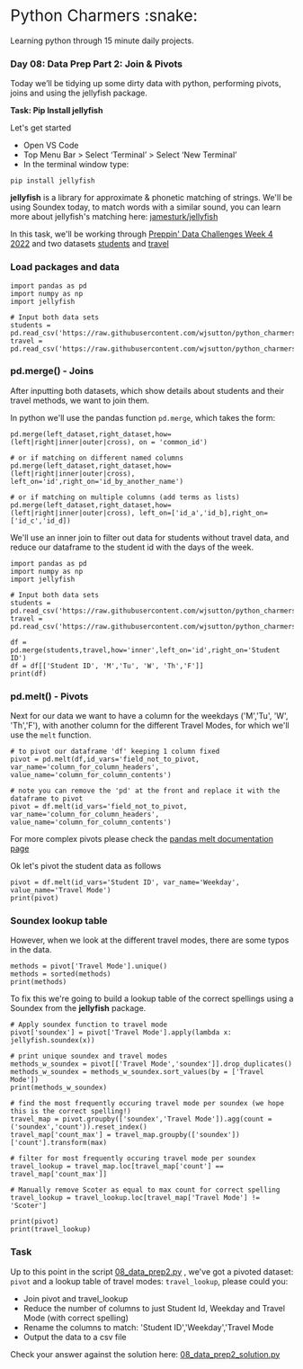 <h1 style="font-weight:normal">
  Python Charmers :snake:
</h1>

Learning python through 15 minute daily projects.

### Day 08: Data Prep Part 2: Join & Pivots 

Today we’ll be tidying up some dirty data with python, performing pivots, joins and using the jellyfish package.

**Task: Pip Install jellyfish**

Let's get started

- Open VS Code
- Top Menu Bar > Select ‘Terminal’ > Select ‘New Terminal’
- In the terminal window type:
```
pip install jellyfish
```
**jellyfish** is a library for approximate & phonetic matching of strings. We'll be using Soundex today, to match words with a similar sound, you can learn more about jellyfish's matching here: [jamesturk/jellyfish](https://github.com/jamesturk/jellyfish)

In this task, we'll be working through [Preppin' Data Challenges Week 4 2022](https://preppindata.blogspot.com/2022/01/2022-week-4-prep-school-travel-plans.html) and two datasets [students]() and [travel]()

### Load packages and data
```
import pandas as pd
import numpy as np
import jellyfish

# Input both data sets
students = pd.read_csv('https://raw.githubusercontent.com/wjsutton/python_charmers/main/data/students.csv')
travel = pd.read_csv('https://raw.githubusercontent.com/wjsutton/python_charmers/main/data/travel.csv')
```
### pd.merge() - Joins

After inputting both datasets, which show details about students and their travel methods, we want to join them.

In python we'll use the pandas function `pd.merge`, which takes the form:

```
pd.merge(left_dataset,right_dataset,how=(left|right|inner|outer|cross), on = 'common_id')

# or if matching on different named columns
pd.merge(left_dataset,right_dataset,how=(left|right|inner|outer|cross), left_on='id',right_on='id_by_another_name')

# or if matching on multiple columns (add terms as lists)
pd.merge(left_dataset,right_dataset,how=(left|right|inner|outer|cross), left_on=['id_a','id_b],right_on=['id_c','id_d])
```


We'll use an inner join to filter out data for students without travel data, and reduce our dataframe to the student id with the days of the week.

```
import pandas as pd
import numpy as np
import jellyfish

# Input both data sets
students = pd.read_csv('https://raw.githubusercontent.com/wjsutton/python_charmers/main/data/students.csv')
travel = pd.read_csv('https://raw.githubusercontent.com/wjsutton/python_charmers/main/data/travel.csv')

df = pd.merge(students,travel,how='inner',left_on='id',right_on='Student ID')
df = df[['Student ID', 'M','Tu', 'W', 'Th','F']]
print(df)

```
### pd.melt() - Pivots

Next for our data we want to have a column for the weekdays ('M','Tu', 'W', 'Th','F'), with another column for the different Travel Modes, for which we'll use the `melt` function.

```
# to pivot our dataframe 'df' keeping 1 column fixed
pivot = pd.melt(df,id_vars='field_not_to_pivot, var_name='column_for_column_headers', value_name='column_for_column_contents')

# note you can remove the 'pd' at the front and replace it with the dataframe to pivot
pivot = df.melt(id_vars='field_not_to_pivot, var_name='column_for_column_headers', value_name='column_for_column_contents')

```
For more complex pivots please check the [pandas melt documentation page](https://pandas.pydata.org/docs/reference/api/pandas.melt.html)

Ok let's pivot the student data as follows

```
pivot = df.melt(id_vars='Student ID', var_name='Weekday', value_name='Travel Mode')
print(pivot)
```
### Soundex lookup table

However, when we look at the different travel modes, there are some typos in the data.

```
methods = pivot['Travel Mode'].unique()
methods = sorted(methods)
print(methods)
```
To fix this we're going to build a lookup table of the correct spellings using a Soundex from the **jellyfish** package.

```
# Apply soundex function to travel mode
pivot['soundex'] = pivot['Travel Mode'].apply(lambda x: jellyfish.soundex(x))

# print unique soundex and travel modes
methods_w_soundex = pivot[['Travel Mode','soundex']].drop_duplicates()
methods_w_soundex = methods_w_soundex.sort_values(by = ['Travel Mode'])
print(methods_w_soundex)

# find the most frequently occuring travel mode per soundex (we hope this is the correct spelling!)
travel_map = pivot.groupby(['soundex','Travel Mode']).agg(count = ('soundex','count')).reset_index()
travel_map['count_max'] = travel_map.groupby(['soundex'])['count'].transform(max)

# filter for most frequently occuring travel mode per soundex
travel_lookup = travel_map.loc[travel_map['count'] == travel_map['count_max']]

# Manually remove Scoter as equal to max count for correct spelling
travel_lookup = travel_lookup.loc[travel_map['Travel Mode'] != 'Scoter']

print(pivot)
print(travel_lookup)
```

### Task

Up to this point in the script [08_data_prep2.py](https://github.com/wjsutton/python_charmers/blob/main/scripts/08_data_prep2.py) , we've got a pivoted dataset: `pivot` and a lookup table of travel modes: `travel_lookup`, please could you:

- Join pivot and travel_lookup
- Reduce the number of columns to just Student Id, Weekday and Travel Mode (with correct spelling)
- Rename the columns to match: 'Student ID','Weekday','Travel Mode
- Output the data to a csv file

Check your answer against the solution here: [08_data_prep2_solution.py](https://github.com/wjsutton/python_charmers/blob/main/scripts/solutions/08_data_prep2_solution.py)
